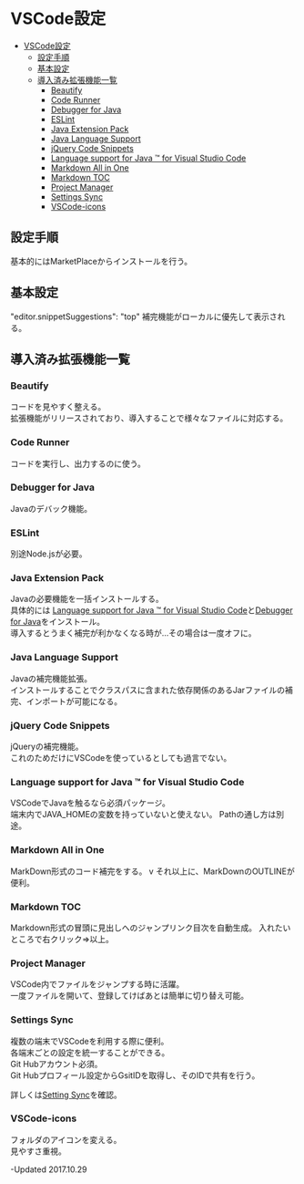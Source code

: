 # VSCode設定
<!-- TOC -->

- [VSCode設定](#vscode%E8%A8%AD%E5%AE%9A)
    - [設定手順](#%E8%A8%AD%E5%AE%9A%E6%89%8B%E9%A0%86)
    - [基本設定](#%E5%9F%BA%E6%9C%AC%E8%A8%AD%E5%AE%9A)
    - [導入済み拡張機能一覧](#%E5%B0%8E%E5%85%A5%E6%B8%88%E3%81%BF%E6%8B%A1%E5%BC%B5%E6%A9%9F%E8%83%BD%E4%B8%80%E8%A6%A7)
        - [Beautify](#beautify)
        - [Code Runner](#code-runner)
        - [Debugger for Java](#debugger-for-java)
        - [ESLint](#eslint)
        - [Java Extension Pack](#java-extension-pack)
        - [Java Language Support](#java-language-support)
        - [jQuery Code Snippets](#jquery-code-snippets)
        - [Language support for Java ™ for Visual Studio Code](#language-support-for-java-%E2%84%A2-for-visual-studio-code)
        - [Markdown All in One](#markdown-all-in-one)
        - [Markdown TOC](#markdown-toc)
        - [Project Manager](#project-manager)
        - [Settings Sync](#settings-sync)
        - [VSCode-icons](#vscode-icons)

<!-- /TOC -->

## 設定手順
基本的にはMarketPlaceからインストールを行う。  

## 基本設定
  "editor.snippetSuggestions": "top" 補完機能がローカルに優先して表示される。


## 導入済み拡張機能一覧

### Beautify
コードを見やすく整える。  
拡張機能がリリースされており、導入することで様々なファイルに対応する。

### Code Runner
コードを実行し、出力するのに使う。

### Debugger for Java
Javaのデバック機能。

### ESLint
別途Node.jsが必要。

### Java Extension Pack
Javaの必要機能を一括インストールする。  
具体的には [Language support for Java ™ for Visual Studio Code](#language-support-for-java-%E2%84%A2-for-visual-studio-code)と[Debugger for Java](#debugger-for-java)をインストール。  
導入するとうまく補完が利かなくなる時が…その場合は一度オフに。

### Java Language Support
Javaの補完機能拡張。  
インストールすることでクラスパスに含まれた依存関係のあるJarファイルの補完、インポートが可能になる。

### jQuery Code Snippets
jQueryの補完機能。  
これのためだけにVSCodeを使っているとしても過言でない。

### Language support for Java ™ for Visual Studio Code
VSCodeでJavaを触るなら必須パッケージ。  
端末内でJAVA_HOMEの変数を持っていないと使えない。 
Pathの通し方は別途。   

### Markdown All in One
MarkDown形式のコード補完をする。  v
それ以上に、MarkDownのOUTLINEが便利。

### Markdown TOC
Markdown形式の冒頭に見出しへのジャンプリンク目次を自動生成。 入れたいところで右クリック=>以上。 

### Project Manager
VSCode内でファイルをジャンプする時に活躍。  
一度ファイルを開いて、登録してけばあとは簡単に切り替え可能。

### Settings Sync
複数の端末でVSCodeを利用する際に便利。  
各端末ごとの設定を統一することができる。  
Git Hubアカウント必須。  
Git Hubプロフィール設定からGsitIDを取得し、そのIDで共有を行う。

詳しくは[Setting Sync](https://marketplace.visualstudio.com/items?itemName=Shan.code-settings-sync)を確認。  

### VSCode-icons
フォルダのアイコンを変える。  
見やすさ重視。


-Updated
2017.10.29